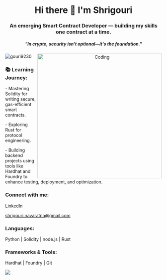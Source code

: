 <h1 align="center">Hi there 👋 I'm Shrigouri</h1>
<h3 align="center">An emerging Smart Contract Developer — building my skills one contract at a time.</h3>
<h5 align="center"><i>"In crypto, security isn't optional—it's the foundation."</i></h5>
<div align="center">
  <img align="right" alt="Coding" width="400" src="https://i.pinimg.com/originals/e7/26/c7/e726c74ac081eed50feee1433d12c998.gif">
</div>
<p align="left"> <img src="https://komarev.com/ghpvc/?username=gouri9230&label=Profile%20views&color=0e75b6&style=flat" alt="gouri9230" /> </p>

<h3>📚 Learning Journey: </h3>
<p>- Mastering Solidity for writing secure, gas-efficient smart contracts.</p>
<p>- Exploring Rust for protocol engineering.</p>
<p>- Building backend projects using tools like Hardhat and Foundry to enhance testing, deployment, and optimization.</p>
 
<h3 align="left">Connect with me:</h3>
<p align="left">
  <a href="https://linkedin.com/in/shrigouri-navaratna" target="_blank">LinkedIn</a>
  <!-- <a href="https://classy-tick-4c5.notion.site/Shrigouri-Navaratna-s-Portfolio-241ac9d4a67880dc93a7f10fdb7dfac6" target="_blank">
    <img align="center" src="https://img.icons8.com/ios-filled/50/briefcase.png" alt="Portfolio" height="30" width="30"/>
  </a> -->
</p>
<p><a href="mailto:shrigouri.navaratna@gmail.com">shrigouri.navaratna@gmail.com</a></p>

<h3 align="left">Languages: </h3>
<p>Python | Solidity | node.js | Rust</p>
<h3 align="left">Frameworks & Tools: </h3>
<p>Hardhat | Foundry | Git </p>

<p><img align="left" src="https://github-readme-stats.vercel.app/api/top-langs/?username=gouri9230&layout=compact&langs_count=10&cache_seconds=1" /></p>
